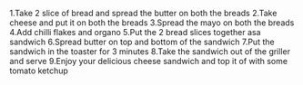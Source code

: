 
1.Take 2 slice of bread and spread the butter on both the breads
2.Take cheese and put it on both the breads
3.Spread the mayo on both the breads
4.Add chilli flakes and organo
5.Put the 2 bread slices together asa sandwich
6.Spread butter on top and bottom of the sandwich
7.Put the sandwich in the toaster for 3 minutes
8.Take the sandwich out of the griller and serve
9.Enjoy your delicious cheese sandwich and top it of with some tomato ketchup
